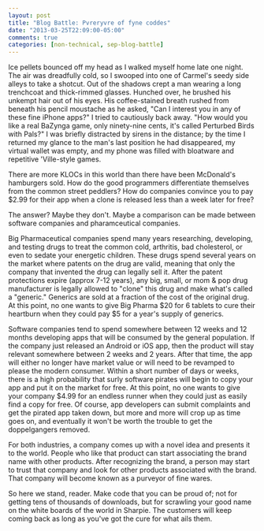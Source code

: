 ```yaml
---
layout: post
title: "Blog Battle: Pvreryvre of fyne coddes"
date: "2013-03-25T22:09:00-05:00"
comments: true
categories: [non-technical, sep-blog-battle]
---
```


Ice pellets bounced off my head as I walked myself home late one night. The air was dreadfully cold, so I swooped into one of Carmel's seedy side alleys to take a shotcut. Out of the shadows crept a man wearing a long trenchcoat and thick-rimmed glasses. Hunched over, he brushed his unkempt hair out of his eyes. His coffee-stained breath rushed from beneath his pencil moustache as he asked, "Can I interest you in any of these fine iPhone apps?" I tried to cautiously back away. "How would you like a real BaZynga game, only ninety-nine cents, it's called Perturbed Birds with Pals?" I was briefly distracted by sirens in the distance; by the time I returned my glance to the man's last position he had disappeared, my virtual wallet was empty, and my phone was filled with bloatware and repetitive 'Ville-style games.

There are more KLOCs in this world than there have been McDonald's hamburgers sold. How do the good programmers differentiate themselves from the common street peddlers? How do companies convince you to pay $2.99 for their app when a clone is released less than a week later for free?

The answer? Maybe they don't. Maybe a comparison can be made between software companies and pharamceutical companies.

Big Pharmaceutical companies spend many years researching, developing, and testing drugs to treat the common cold, arthritis, bad cholesterol, or even to sedate your energetic children. These drugs spend several years on the market where patents on the drug are valid, meaning that only the company that invented the drug can legally sell it. After the patent protections expire (approx 7-12 years), any big, small, or mom & pop drug manufacturer is legally allowed to "clone" this drug and make what's called a "generic." Generics are sold at a fraction of the cost of the original drug. At this point, no one wants to give Big Pharma $20 for 6 tablets to cure their heartburn when they could pay $5 for a year's supply of generics.

Software companies tend to spend somewhere between 12 weeks and 12 months developing apps that will be consumed by the general population. If the company just released an Android or iOS app, then the product will stay relevant somewhere between 2 weeks and 2 years. After that time, the app will either no longer have market value or will need to be revamped to please the modern consumer. Within a short number of days or weeks, there is a high probability that surly software pirates will begin to copy your app and put it on the market for free. At this point, no one wants to give your company $4.99 for an endless runner when they could just as easily find a copy for free. Of course, app developers can submit complaints and get the pirated app taken down, but more and more will crop up as time goes on, and eventually it won't be worth the trouble to get the doppelgangers removed.

For both industries, a company comes up with a novel idea and presents it to the world. People who like that product can start associating the brand name with other products. After recognizing the brand, a person may start to trust that company and look for other products associated with the brand. That company will become known as a purveyor of fine wares.

So here we stand, reader. Make code that you can be proud of; not for getting tens of thousands of downloads, but for scrawling your good name on the white boards of the world in Sharpie. The customers will keep coming back as long as you've got the cure for what ails them.
